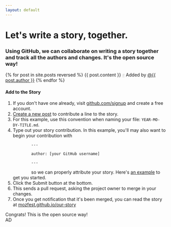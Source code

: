 ```yaml
---
layout: default
---
```


# Let's write a story, together.

### Using GitHub, we can collaborate on writing a story together and track all the authors and changes. It's the open source way!

<div class="row">
  <div class="col-lg-7 stories">
    {% for post in site.posts reversed %}
    {{ post.content }} <small><a style="color:#ccc;" id="{{ post.id }}" href="http://mozfest.github.io/our-story/#{{ post.id }}">#</a></small>
    <span class="story-author">Added by <a href="https://github.com/{{ post.author }}">@{{ post.author }}</a></span>
    </span>
  {% endfor %}
  </div>

  <div class="col-lg-4" style="float: right;">
    <div class="panel panel-default">
    <div class="panel-heading">
      <h4 class="panel-title">Add to the Story</h4>
    </div>
    <div class="panel-body">
      <ol>
        <li>If you don't have one already, visit <a href="http://www.github.com/signup" target="_blank">github.com/signup</a> and create a free account.</li>
        <li><a href="https://github.com/mozfest/our-story/new/gh-pages/_posts" target="_blank">Create a new post</a> to contribute a line to the story.</li>
        <li>For this example, use this convention when naming your file: <code>YEAR-MO-DY-TITLE.md</code>.
        <li>Type out your story contribution. In this example, you'll may also want to begin your contribution with
        <code><br />
        ---<br />
        author: [your GitHub username]<br />
        ---<br />
        </code>
        so we can properly attribute your story. Here's <a href="https://raw.github.com/mozfest/our-story/gh-pages/_posts/2013-10-23-example-post.md">an example</a> to get you started.</li>
        <li>Click the Submit button at the bottom.</li>
        <li>This sends a pull request, asking the project owner to merge in your changes.</li>
        <li>Once you get notification that it's been merged, you can read the story at <a href="http://mozfest.github.io/our-story/">mozfest.github.io/our-story</a>
      </ol>
      Congrats! This is the open source way!
    </div>
  </div>
</div>
<script>
// Generated by CoffeeScript 1.6.3
(function() {
  var key, param, query;

  key = "dontCache";

  param = "" + key + "=" + ((new Date).getTime());

  query = document.location.search.substr(1);

  if (query.length === 0) {
    document.location.search = param;
  }

}).call(this);
</script>AD
